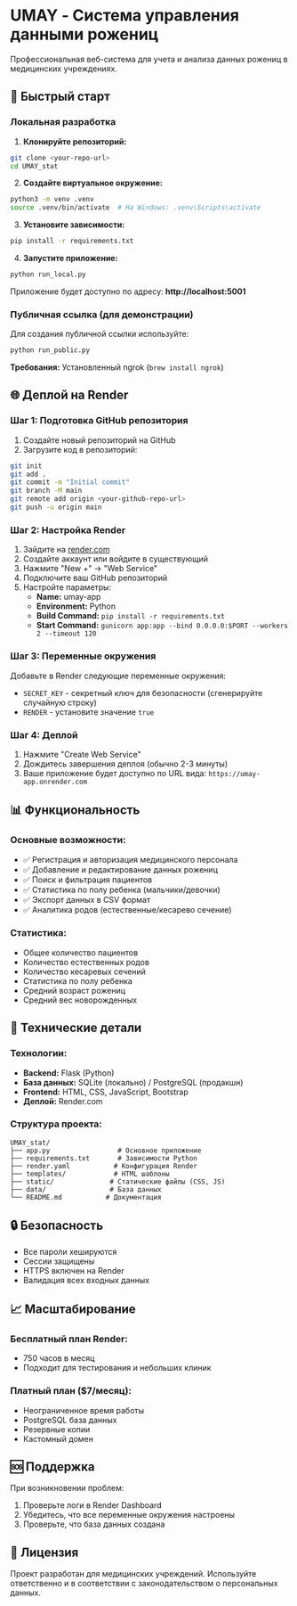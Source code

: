 # UMAY - Система управления данными рожениц

Профессиональная веб-система для учета и анализа данных рожениц в медицинских учреждениях.

## 🚀 Быстрый старт

### Локальная разработка

1. **Клонируйте репозиторий:**
```bash
git clone <your-repo-url>
cd UMAY_stat
```

2. **Создайте виртуальное окружение:**
```bash
python3 -m venv .venv
source .venv/bin/activate  # На Windows: .venv\Scripts\activate
```

3. **Установите зависимости:**
```bash
pip install -r requirements.txt
```

4. **Запустите приложение:**
```bash
python run_local.py
```

Приложение будет доступно по адресу: **http://localhost:5001**

### Публичная ссылка (для демонстрации)

Для создания публичной ссылки используйте:
```bash
python run_public.py
```

**Требования:** Установленный ngrok (`brew install ngrok`)

## 🌐 Деплой на Render

### Шаг 1: Подготовка GitHub репозитория

1. Создайте новый репозиторий на GitHub
2. Загрузите код в репозиторий:
```bash
git init
git add .
git commit -m "Initial commit"
git branch -M main
git remote add origin <your-github-repo-url>
git push -u origin main
```

### Шаг 2: Настройка Render

1. Зайдите на [render.com](https://render.com)
2. Создайте аккаунт или войдите в существующий
3. Нажмите "New +" → "Web Service"
4. Подключите ваш GitHub репозиторий
5. Настройте параметры:
   - **Name:** umay-app
   - **Environment:** Python
   - **Build Command:** `pip install -r requirements.txt`
   - **Start Command:** `gunicorn app:app --bind 0.0.0.0:$PORT --workers 2 --timeout 120`

### Шаг 3: Переменные окружения

Добавьте в Render следующие переменные окружения:

- `SECRET_KEY` - секретный ключ для безопасности (сгенерируйте случайную строку)
- `RENDER` - установите значение `true`

### Шаг 4: Деплой

1. Нажмите "Create Web Service"
2. Дождитесь завершения деплоя (обычно 2-3 минуты)
3. Ваше приложение будет доступно по URL вида: `https://umay-app.onrender.com`

## 📊 Функциональность

### Основные возможности:
- ✅ Регистрация и авторизация медицинского персонала
- ✅ Добавление и редактирование данных рожениц
- ✅ Поиск и фильтрация пациентов
- ✅ Статистика по полу ребенка (мальчики/девочки)
- ✅ Экспорт данных в CSV формат
- ✅ Аналитика родов (естественные/кесарево сечение)

### Статистика:
- Общее количество пациентов
- Количество естественных родов
- Количество кесаревых сечений
- Статистика по полу ребенка
- Средний возраст рожениц
- Средний вес новорожденных

## 🔧 Технические детали

### Технологии:
- **Backend:** Flask (Python)
- **База данных:** SQLite (локально) / PostgreSQL (продакшн)
- **Frontend:** HTML, CSS, JavaScript, Bootstrap
- **Деплой:** Render.com

### Структура проекта:
```
UMAY_stat/
├── app.py                 # Основное приложение
├── requirements.txt       # Зависимости Python
├── render.yaml           # Конфигурация Render
├── templates/            # HTML шаблоны
├── static/              # Статические файлы (CSS, JS)
├── data/                # База данных
└── README.md           # Документация
```

## 🔒 Безопасность

- Все пароли хешируются
- Сессии защищены
- HTTPS включен на Render
- Валидация всех входных данных

## 📈 Масштабирование

### Бесплатный план Render:
- 750 часов в месяц
- Подходит для тестирования и небольших клиник

### Платный план ($7/месяц):
- Неограниченное время работы
- PostgreSQL база данных
- Резервные копии
- Кастомный домен

## 🆘 Поддержка

При возникновении проблем:
1. Проверьте логи в Render Dashboard
2. Убедитесь, что все переменные окружения настроены
3. Проверьте, что база данных создана

## 📝 Лицензия

Проект разработан для медицинских учреждений. Используйте ответственно и в соответствии с законодательством о персональных данных. 